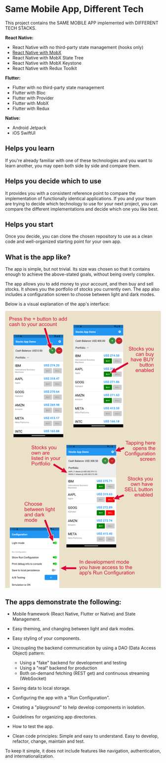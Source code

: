 # Same Mobile App, Different Tech

This project contains the SAME MOBILE APP implemented with DIFFERENT TECH STACKS.

**React Native:**
* React Native with no third-party state management (hooks only)
* <a href='./MobileAppReactNativeMobX/README.md'>React Native with MobX</a>
* React Native with MobX State Tree
* React Native with MobX Keystone
* React Native with Redux Toolkit

**Flutter:**
* Flutter with no third-party state management
* Flutter with Bloc
* Flutter with Provider
* Flutter with MobX
* Flutter with Redux

**Native:**
* Android Jetpack
* iOS SwiftUI

## Helps you learn

If you're already familiar with one of these technologies and you want to learn another,
you may open both side by side and compare them.

## Helps you decide which to use

It provides you with a consistent reference point to compare the implementation of functionally identical
applications. If you and your team are trying to decide which technology to use for your next project, you can
compare the different implementations and decide which one you like best.

## Helps you start

Once you decide, you can clone the chosen repository to use as a clean code and well-organized starting point for your
own app.

## What is the app like?

The app is simple, but not trivial. 
Its size was chosen so that it contains enough to achieve the above-stated goals, without being overly complex. 

The app allows you to add money to your account, and then buy and sell stocks. 
It shows you the portfolio of stocks you currently own.
The app also includes a configuration screen to choose between light and dark modes.

Below is a visual explanation of the app's interface:

![Alt text](App_Description.png)

## The apps demonstrate the following:

* Mobile framework (React Native, Flutter or Native) and State Management.


* Easy theming, and changing between light and dark modes.


* Easy styling of your components.


* Uncoupling the backend communication by using a DAO (Data Access Object) pattern:
    * Using a "fake" backend for development and testing
    * Using a "real" backend for production
    * Both on-demand fetching (REST get) and continuous streaming (WebSocket)


* Saving data to local storage.


* Configuring the app with a "Run Configuration".


* Creating a "playground" to help develop components in isolation.


* Guidelines for organizing app directories.


* How to test the app.


* Clean code principles: Simple and easy to understand. Easy to develop, refactor, change, maintain and test.


To keep it simple, it does not include features like navigation, authentication, and internationalization.

